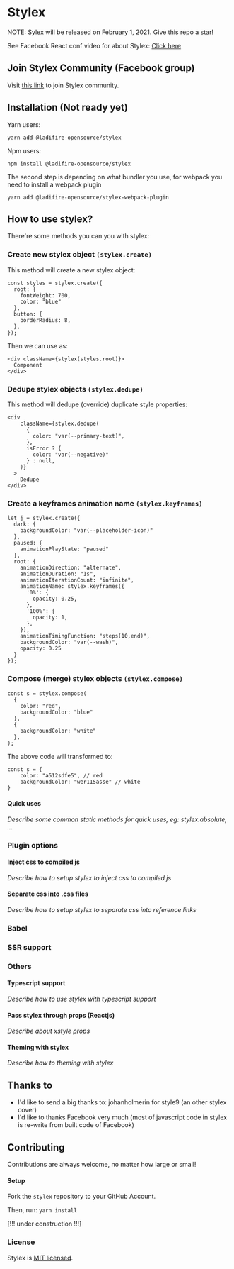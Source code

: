 # Stylex

NOTE: Sylex will be released on February 1, 2021. Give this repo a star!

See Facebook React conf video for about Stylex: [Click here](https://youtu.be/9JZHodNR184?t=229)

## Join Stylex Community (Facebook group)
Visit [this link](https://www.facebook.com/groups/713597106002279) to join Stylex community.

## Installation (Not ready yet)

Yarn users:
```
yarn add @ladifire-opensource/stylex
```

Npm users:
```
npm install @ladifire-opensource/stylex
```

The second step is depending on what bundler you use, for webpack you 
need to install a webpack plugin

```
yarn add @ladifire-opensource/stylex-webpack-plugin
```

## How to use stylex?

There're some methods you can you with stylex:

### Create new stylex object ```(stylex.create)```

This method will create a new stylex object:

```
const styles = stylex.create({
  root: {
    fontWeight: 700,
    color: "blue"
  },
  button: {
    borderRadius: 8,
  },
});
```

Then we can use as:

```
<div className={stylex(styles.root)}>
  Component
</div>
```

### Dedupe stylex objects ```(stylex.dedupe)```

This method will dedupe (override) duplicate style properties:

```
<div
    className={stylex.dedupe(
      {
        color: "var(--primary-text)",
      },
      isError ? {
        color: "var(--negative)"
      } : null,
    )}
  >
    Dedupe
</div>
```

### Create a keyframes animation name ```(stylex.keyframes)```

```
let j = stylex.create({
  dark: {
    backgroundColor: "var(--placeholder-icon)"
  },
  paused: {
    animationPlayState: "paused"
  },
  root: {
    animationDirection: "alternate",
    animationDuration: "1s",
    animationIterationCount: "infinite",
    animationName: stylex.keyframes({
      '0%': {
        opacity: 0.25,
      },
      '100%': {
        opacity: 1,
      },
    }),
    animationTimingFunction: "steps(10,end)",
    backgroundColor: "var(--wash)",
    opacity: 0.25
  }
});
```

### Compose (merge) stylex objects ```(stylex.compose)```

```
const s = stylex.compose(
  {
    color: "red",
    backgroundColor: "blue"
  },
  {
    backgroundColor: "white"
  },
);
```

The above code will transformed to:
```
const s = {
    color: "a512sdfe5", // red
    backgroundColor: "wer115asse" // white
}
```

#### Quick uses
*Describe some common static methods for quick uses, eg: stylex.absolute, ...*

### Plugin options

#### Inject css to compiled js
*Describe how to setup stylex to inject css to compiled js*

#### Separate css into .css files
*Describe how to setup stylex to separate css into reference links*

### Babel

### SSR support

### Others 

#### Typescript support
*Describe how to use stylex with typescript support*

#### Pass stylex through props (Reactjs)
*Describe about xstyle props*

#### Theming with stylex
*Describe how to theming with stylex*

## Thanks to

* I'd like to send a big thanks to: johanholmerin for style9 (an other stylex cover)
* I'd like to thanks Facebook very much (most of javascript code in stylex is re-write from built code of Facebook)

## Contributing

Contributions are always welcome, no matter how large or small!

#### Setup

Fork the `stylex` repository to your GitHub Account.

Then, run: ```yarn install```

[!!! under construction !!!]

### License

Stylex is [MIT licensed](./LICENSE).
